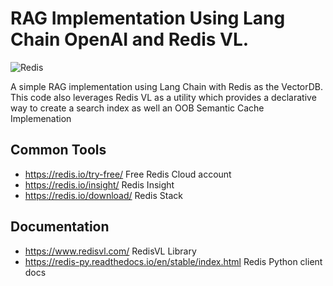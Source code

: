 # RAG Implementation Using Lang Chain OpenAI and Redis VL.

![Redis](https://redis.io/wp-content/uploads/2024/04/Logotype.svg?auto=webp&quality=85,75&width=120)

A simple RAG implementation using Lang Chain with Redis as the VectorDB.<br>
This code also leverages Redis VL as a utility which provides a declarative way to create a search index as well an OOB Semantic Cache Implemenation


## Common Tools

- https://redis.io/try-free/ Free Redis Cloud account
- https://redis.io/insight/ Redis Insight
- https://redis.io/download/ Redis Stack

## Documentation

- https://www.redisvl.com/ RedisVL Library
- https://redis-py.readthedocs.io/en/stable/index.html Redis Python client docs
